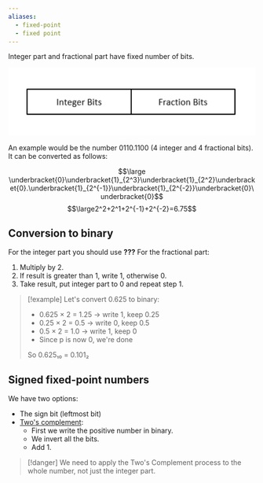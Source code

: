 ```yaml
---
aliases:
  - fixed-point
  - fixed point
---
```


Integer part and fractional part have fixed number of bits.

![](../z_images/Pasted%20image%2020241210145030.png)

An example would be the number 0110.1100 (4 integer and 4 fractional bits).
It can be converted as follows:

$$\large \underbracket{0}\underbracket{1}_{2^3}\underbracket{1}_{2^2}\underbracket{0}.\underbracket{1}_{2^{-1}}\underbracket{1}_{2^{-2}}\underbracket{0}\underbracket{0}$$$$\large2^2+2^1+2^{-1}+2^{-2}=6.75$$

## Conversion to binary

For the integer part you should use **???**
For the fractional part:
1. Multiply by 2.
2. If result is greater than 1, write 1, otherwise 0.
3. Take result, put integer part to 0 and repeat step 1.

> [!example]
> Let's convert 0.625 to binary:
> 
> - 0.625 × 2 = 1.25 → write 1, keep 0.25
> - 0.25 × 2 = 0.5 → write 0, keep 0.5
> - 0.5 × 2 = 1.0 → write 1, keep 0
> - Since p is now 0, we're done
> 
> So 0.625₁₀ = 0.101₂


## Signed fixed-point numbers

We have two options:
- The sign bit (leftmost bit)
- [Two's complement](1.%20Integer%20numbers.md#Two's%20complement):
	- First we write the positive number in binary.
	- We invert all the bits.
	- Add 1.

> [!danger]
> We need to apply the Two's Complement process to the whole number, not just the integer part.

